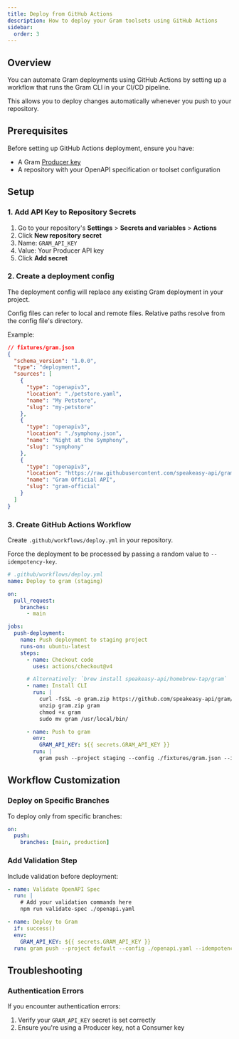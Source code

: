 ```yaml
---
title: Deploy from GitHub Actions
description: How to deploy your Gram toolsets using GitHub Actions
sidebar:
  order: 3
---
```


## Overview

You can automate Gram deployments using GitHub Actions by setting up a workflow that runs the Gram CLI in your CI/CD pipeline.

This allows you to deploy changes automatically whenever you push to your repository.

## Prerequisites

Before setting up GitHub Actions deployment, ensure you have:

- A Gram [Producer key](/concepts/api-keys#producer-keys)
- A repository with your OpenAPI specification or toolset configuration

## Setup

### 1. Add API Key to Repository Secrets

1. Go to your repository's **Settings** > **Secrets and variables** > **Actions**
2. Click **New repository secret**
3. Name: `GRAM_API_KEY`
4. Value: Your Producer API key
5. Click **Add secret**

### 2. Create a deployment config

The deployment config will replace any existing Gram deployment in your project.

Config files can refer to local and remote files. Relative paths resolve from the config file's directory.

Example:

```json
// fixtures/gram.json
{
  "schema_version": "1.0.0",
  "type": "deployment",
  "sources": [
    {
      "type": "openapiv3",
      "location": "./petstore.yaml",
      "name": "My Petstore",
      "slug": "my-petstore"
    },
    {
      "type": "openapiv3",
      "location": "./symphony.json",
      "name": "Night at the Symphony",
      "slug": "symphony"
    },
    {
      "type": "openapiv3",
      "location": "https://raw.githubusercontent.com/speakeasy-api/gram/refs/heads/main/server/gen/http/openapi3.yaml",
      "name": "Gram Official API",
      "slug": "gram-official"
    }
  ]
}
```

### 3. Create GitHub Actions Workflow

Create `.github/workflows/deploy.yml` in your repository.

Force the deployment to be processed by passing a random value to `--idempotency-key`.

```yaml
# .github/workflows/deploy.yml
name: Deploy to gram (staging)

on:
  pull_request:
    branches:
      - main

jobs:
  push-deployment:
    name: Push deployment to staging project
    runs-on: ubuntu-latest
    steps:
      - name: Checkout code
        uses: actions/checkout@v4

      # Alternatively: `brew install speakeasy-api/homebrew-tap/gram`
      - name: Install CLI
        run: |
          curl -fsSL -o gram.zip https://github.com/speakeasy-api/gram/releases/download/0.2.0/gram_linux_amd64.zip
          unzip gram.zip gram
          chmod +x gram
          sudo mv gram /usr/local/bin/

      - name: Push to gram
        env:
          GRAM_API_KEY: ${{ secrets.GRAM_API_KEY }}
        run: |
          gram push --project staging --config ./fixtures/gram.json --idempotency-key="$(uuidgen)"
```

## Workflow Customization

### Deploy on Specific Branches

To deploy only from specific branches:

```yaml
on:
  push:
    branches: [main, production]
```

### Add Validation Step

Include validation before deployment:

```yaml
- name: Validate OpenAPI Spec
  run: |
    # Add your validation commands here
    npm run validate-spec ./openapi.yaml

- name: Deploy to Gram
  if: success()
  env:
    GRAM_API_KEY: ${{ secrets.GRAM_API_KEY }}
  run: gram push --project default --config ./openapi.yaml --idempotency-key="$(uuidgen)"
```

## Troubleshooting

### Authentication Errors

If you encounter authentication errors:

1. Verify your `GRAM_API_KEY` secret is set correctly
2. Ensure you're using a Producer key, not a Consumer key
